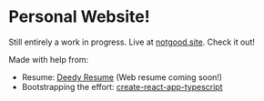 # Personal Website!

Still entirely a work in progress. Live at [notgood.site](https://notgood.site). Check it out!

Made with help from: 
- Resume: [Deedy Resume](https://github.com/deedy/Deedy-Resume) (Web resume coming soon!)
- Bootstrapping the effort: [create-react-app-typescript](https://github.com/wmonk/create-react-app-typescript)
